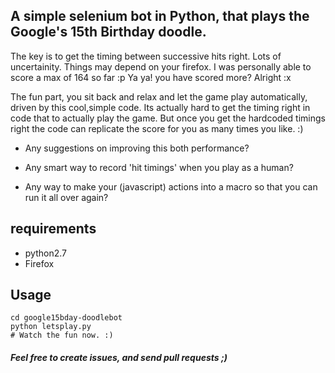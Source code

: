 ## A simple selenium bot in Python, that plays the Google's 15th Birthday doodle.

The key is to get the timing between successive hits right.
Lots of uncertainity. Things may depend on your firefox.
I was personally able to score a max of 164 so far :p
Ya ya! you have scored more? Alright :x

The fun part, you sit back and relax and let the game play automatically, driven by this cool,simple code.
Its actually hard to get the timing right in code that to actually play the game.
But once you get the hardcoded timings right the code can replicate the score for you as many times you like. :)


* Any suggestions on improving this both performance?

* Any smart way to record 'hit timings' when you play as a human?

* Any way to make your (javascript) actions into a macro so that you can run it all over again?

## requirements

  * python2.7
  * Firefox

## Usage

    cd google15bday-doodlebot
    python letsplay.py
    # Watch the fun now. :)


##### Feel free to create issues, and send pull requests ;)
